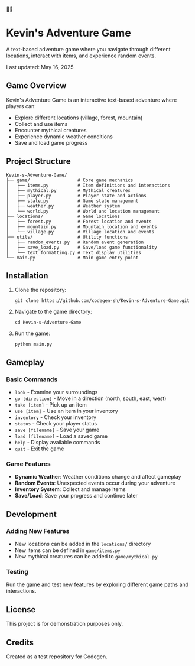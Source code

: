 🌈🌈
# Kevin's Adventure Game

A text-based adventure game where you navigate through different locations, interact with items, and experience random events.

Last updated: May 16, 2025

## Game Overview

Kevin's Adventure Game is an interactive text-based adventure where players can:
- Explore different locations (village, forest, mountain)
- Collect and use items
- Encounter mythical creatures
- Experience dynamic weather conditions
- Save and load game progress

## Project Structure

```
Kevin-s-Adventure-Game/
├── game/                  # Core game mechanics
│   ├── items.py           # Item definitions and interactions
│   ├── mythical.py        # Mythical creatures
│   ├── player.py          # Player state and actions
│   ├── state.py           # Game state management
│   ├── weather.py         # Weather system
│   └── world.py           # World and location management
├── locations/             # Game locations
│   ├── forest.py          # Forest location and events
│   ├── mountain.py        # Mountain location and events
│   └── village.py         # Village location and events
├── utils/                 # Utility functions
│   ├── random_events.py   # Random event generation
│   ├── save_load.py       # Save/load game functionality
│   └── text_formatting.py # Text display utilities
└── main.py                # Main game entry point
```

## Installation

1. Clone the repository:
   ```
   git clone https://github.com/codegen-sh/Kevin-s-Adventure-Game.git
   ```

2. Navigate to the game directory:
   ```
   cd Kevin-s-Adventure-Game
   ```

3. Run the game:
   ```
   python main.py
   ```

## Gameplay

### Basic Commands
- `look` - Examine your surroundings
- `go [direction]` - Move in a direction (north, south, east, west)
- `take [item]` - Pick up an item
- `use [item]` - Use an item in your inventory
- `inventory` - Check your inventory
- `status` - Check your player status
- `save [filename]` - Save your game
- `load [filename]` - Load a saved game
- `help` - Display available commands
- `quit` - Exit the game

### Game Features
- **Dynamic Weather**: Weather conditions change and affect gameplay
- **Random Events**: Unexpected events occur during your adventure
- **Inventory System**: Collect and manage items
- **Save/Load**: Save your progress and continue later

## Development

### Adding New Features
- New locations can be added in the `locations/` directory
- New items can be defined in `game/items.py`
- New mythical creatures can be added to `game/mythical.py`

### Testing
Run the game and test new features by exploring different game paths and interactions.

## License

This project is for demonstration purposes only.

## Credits

Created as a test repository for Codegen.

